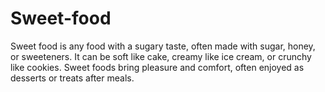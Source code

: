 # Sweet-food
Sweet food is any food with a sugary taste, often made with sugar, honey, or sweeteners. It can be soft like cake, creamy like ice cream, or crunchy like cookies. Sweet foods bring pleasure and comfort, often enjoyed as desserts or treats after meals.

